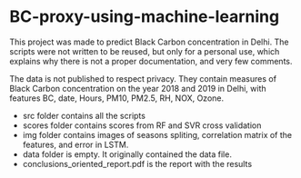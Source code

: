 # BC-proxy-using-machine-learning
This project was made to predict Black Carbon concentration in Delhi. 
The scripts were not written to be reused, but only for a personal use, which explains why there is not a proper documentation, and very few comments.  

The data is not published to respect privacy. They contain measures of Black Carbon concentration on the year 2018 and 2019 in Delhi, with features BC, date, Hours, PM10, PM2.5, RH, NOX, Ozone.  

* src folder contains all the scripts
* scores folder contains scores from RF and SVR cross validation
* img folder contains images of seasons spliting, correlation matrix of the features, and error in LSTM. 
* data folder is empty. It originally contained the data file. 
* conclusions_oriented_report.pdf is the report with the results
